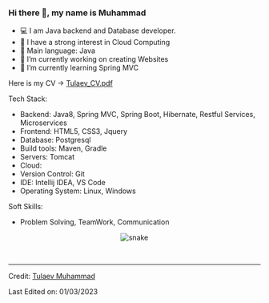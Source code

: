 ### Hi there 👋, my name is Muhammad 

- 💻 I am Java backend and Database developer.
- 📝 I have a strong interest in Cloud Computing
- 🌟 Main language: Java
- 🔭 I’m currently working on creating Websites
- 🌱 I’m currently learning Spring MVC

Here is my CV -> [Tulaev_CV.pdf](https://drive.google.com/file/d/1eDb34cNX_r7pMsyDcnOmERcM4hZZT-c1/view?usp=sharing)


Tech Stack:

- Backend: Java8, Spring MVC, Spring Boot, Hibernate, Restful Services, Microservices
- Frontend: HTML5, CSS3, Jquery
- Database: Postgresql
- Build tools: Maven, Gradle
- Servers: Tomcat
- Cloud:
- Version Control: Git
- IDE: Intellij IDEA, VS Code
- Operating System: Linux, Windows

Soft Skills:

- Problem Solving, TeamWork, Communication 

<p align="center">
  <img src="https://github.com/akshitagupta15june/akshitagupta15june/blob/output/github-contribution-grid-snake.svg" alt="snake"></center>
</p>
<br/>

----

Credit: [Tulaev Muhammad](https://github.com/TulaevMuhammad)

Last Edited on: 01/03/2023
